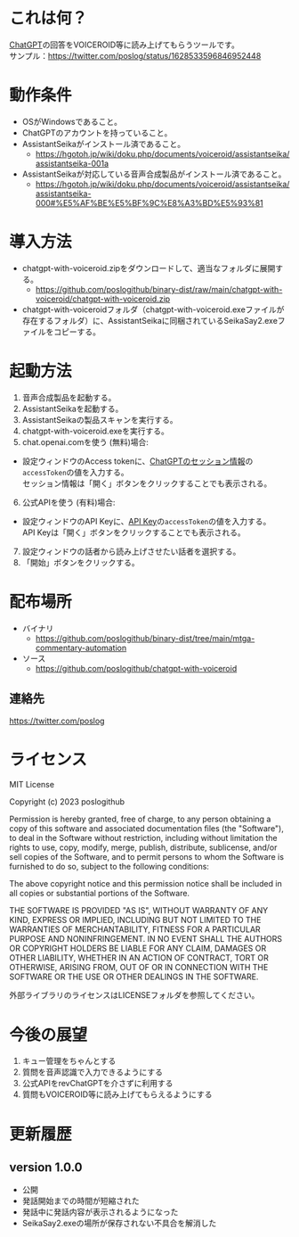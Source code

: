 # これは何？

[ChatGPT](https://openai.com/blog/chatgpt/)の回答をVOICEROID等に読み上げてもらうツールです。<br />
サンプル：https://twitter.com/poslog/status/1628533596846952448<br />

# 動作条件

* OSがWindowsであること。
* ChatGPTのアカウントを持っていること。
* AssistantSeikaがインストール済であること。
  * https://hgotoh.jp/wiki/doku.php/documents/voiceroid/assistantseika/assistantseika-001a
* AssistantSeikaが対応している音声合成製品がインストール済であること。
  * https://hgotoh.jp/wiki/doku.php/documents/voiceroid/assistantseika/assistantseika-000#%E5%AF%BE%E5%BF%9C%E8%A3%BD%E5%93%81

# 導入方法

* chatgpt-with-voiceroid.zipをダウンロードして、適当なフォルダに展開する。
  * https://github.com/poslogithub/binary-dist/raw/main/chatgpt-with-voiceroid/chatgpt-with-voiceroid.zip
* chatgpt-with-voiceroidフォルダ（chatgpt-with-voiceroid.exeファイルが存在するフォルダ）に、AssistantSeikaに同梱されているSeikaSay2.exeファイルをコピーする。

# 起動方法

1. 音声合成製品を起動する。
2. AssistantSeikaを起動する。
3. AssistantSeikaの製品スキャンを実行する。
4. chatgpt-with-voiceroid.exeを実行する。
5. chat.openai.comを使う (無料)場合: 
  * 設定ウィンドウのAccess tokenに、[ChatGPTのセッション情報](https://chat.openai.com/api/auth/session)の`accessToken`の値を入力する。<br />セッション情報は「開く」ボタンをクリックすることでも表示される。
6. 公式APIを使う (有料)場合:
  * 設定ウィンドウのAPI Keyに、[API Key](https://platform.openai.com/account/api-keys)の`accessToken`の値を入力する。<br />API Keyは「開く」ボタンをクリックすることでも表示される。
7. 設定ウィンドウの話者から読み上げさせたい話者を選択する。
8. 「開始」ボタンをクリックする。

# 配布場所

* バイナリ
  * https://github.com/poslogithub/binary-dist/tree/main/mtga-commentary-automation
* ソース
  * https://github.com/poslogithub/chatgpt-with-voiceroid

## 連絡先

https://twitter.com/poslog

# ライセンス

MIT License

Copyright (c) 2023 poslogithub

Permission is hereby granted, free of charge, to any person obtaining a copy
of this software and associated documentation files (the "Software"), to deal
in the Software without restriction, including without limitation the rights
to use, copy, modify, merge, publish, distribute, sublicense, and/or sell
copies of the Software, and to permit persons to whom the Software is
furnished to do so, subject to the following conditions:

The above copyright notice and this permission notice shall be included in all
copies or substantial portions of the Software.

THE SOFTWARE IS PROVIDED "AS IS", WITHOUT WARRANTY OF ANY KIND, EXPRESS OR
IMPLIED, INCLUDING BUT NOT LIMITED TO THE WARRANTIES OF MERCHANTABILITY,
FITNESS FOR A PARTICULAR PURPOSE AND NONINFRINGEMENT. IN NO EVENT SHALL THE
AUTHORS OR COPYRIGHT HOLDERS BE LIABLE FOR ANY CLAIM, DAMAGES OR OTHER
LIABILITY, WHETHER IN AN ACTION OF CONTRACT, TORT OR OTHERWISE, ARISING FROM,
OUT OF OR IN CONNECTION WITH THE SOFTWARE OR THE USE OR OTHER DEALINGS IN THE
SOFTWARE.

外部ライブラリのライセンスはLICENSEフォルダを参照してください。

# 今後の展望

1. キュー管理をちゃんとする
2. 質問を音声認識で入力できるようにする
3. 公式APIをrevChatGPTを介さずに利用する
4. 質問もVOICEROID等に読み上げてもらえるようにする

# 更新履歴

## version 1.0.0

* 公開
* 発話開始までの時間が短縮された
* 発話中に発話内容が表示されるようになった
* SeikaSay2.exeの場所が保存されない不具合を解消した
